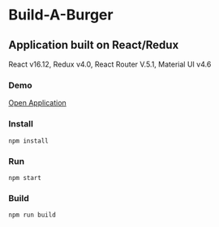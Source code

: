 # Build-A-Burger

## Application built on React/Redux

React v16.12, Redux v4.0, React Router V.5.1, Material UI v4.6

### Demo

[Open Application](https://Rumi-W.github.io/build-a-burger/)

### Install

    npm install

### Run

    npm start

### Build

    npm run build
